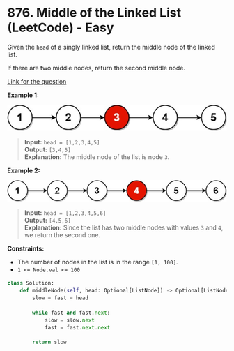 # 876. Middle of the Linked List (LeetCode) - Easy

Given the `head` of a singly linked list, return the middle node of the linked list.

If there are two middle nodes, return the second middle node.

[Link for the question](https://leetcode.com/problems/middle-of-the-linked-list/)

**Example 1:**

![Middle of Linked List Example 1](../images/middle_of_the_linked_list_1.png)

> **Input:** `head = [1,2,3,4,5]`  
> **Output:** `[3,4,5]`  
> **Explanation:** The middle node of the list is node `3`.

**Example 2:**

![Middle of Linked List Example 2](../images/middle_of_the_linked_list_2.png)

> **Input:** `head = [1,2,3,4,5,6]`  
> **Output:** `[4,5,6]`  
> **Explanation:** Since the list has two middle nodes with values `3` and `4`, we return the second one.

**Constraints:**

- The number of nodes in the list is in the range `[1, 100]`.
- `1 <= Node.val <= 100`

```Python
class Solution:
    def middleNode(self, head: Optional[ListNode]) -> Optional[ListNode]:
        slow = fast = head

        while fast and fast.next:
            slow = slow.next
            fast = fast.next.next

        return slow
```